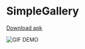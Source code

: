 # SimpleGallery
[Download apk](https://github.com/MuhamedFathy/SimpleGallery/blob/master/app-debug.apk?raw=true)

![GIF DEMO](https://media.giphy.com/media/3oriNUsI7jRGmX7VTi/source.gif)
